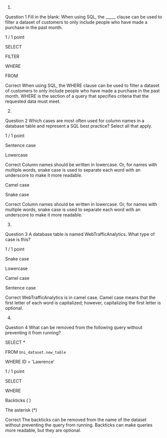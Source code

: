 1.
Question 1
Fill in the blank: When using SQL, the _____ clause can be used to filter a dataset of customers to only include people who have made a purchase in the past month.

1 / 1 point

SELECT


FILTER


WHERE


FROM

Correct
When using SQL, the WHERE clause can be used to filter a dataset of customers to only include people who have made a purchase in the past month. WHERE is the section of a query that specifies criteria that the requested data must meet.

2.
Question 2
Which cases are most often used for column names in a database table and represent a SQL best practice? Select all that apply.

1 / 1 point

Sentence case 


Lowercase 

Correct
Column names should be written in lowercase. Or, for names with multiple words, snake case is used to separate each word with an underscore to make it more readable. 


Camel case 


Snake case 

Correct
Column names should be written in lowercase. Or, for names with multiple words, snake case is used to separate each word with an underscore to make it more readable. 

3.
Question 3
A database table is named WebTrafficAnalytics. What type of case is this?

1 / 1 point

Snake case


Lowercase


Camel case 


Sentence case

Correct
WebTrafficAnalytics is in camel case. Camel case means that the first letter of each word is capitalized; however, capitalizing the first letter is optional.

4.
Question 4
What can be removed from the following query without preventing it from running? 

SELECT *

FROM `Uni_dataset.new_table`

WHERE ID = 'Lawrence'


1 / 1 point

SELECT


WHERE


Backticks (`)


The asterisk (*)

Correct
The backticks can be removed from the name of the dataset without preventing the query from running. Backticks can make queries more readable, but they are optional.